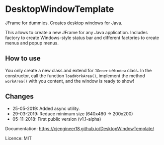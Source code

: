 # DesktopWindowTemplate
JFrame for dummies. Creates desktop windows for Java.

This allows to create a new JFrame for any Java application. Includes factory to create Windows-style status bar and different factories to create menus and popup menus.

## How to use
You only create a new class and extend for ```JGenericWindow``` class. In the constructor, call the function ```loadWorkArea()```, implement the method ```workArea()``` with you content, and the window is ready to show!

## Changes
- 25-05-2019: Added async utility.
- 29-03-2019: Reduce minimum size (640x480 -> 200x200)
- 05-11-2018: First public version (v1.1-alpha) 

Documentation: https://cjengineer18.github.io/DesktopWindowTemplate/

Licence: MIT
